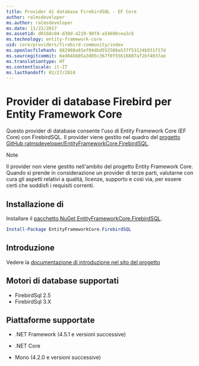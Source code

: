 ```yaml
---
title: Provider di database FirebirdSQL - EF Core
author: ralmsdeveloper
ms.author: ralmsdeveloper
ms.date: 11/22/2017
ms.assetid: d0168c04-d30d-4219-98f8-a54690cea3c6
ms.technology: entity-framework-core
uid: core/providers/firebird-community/index
ms.openlocfilehash: 682988a91ef04dbd552588a537f53124b931f17d
ms.sourcegitcommit: 6ed04bb05a3d05c367f0f55616807af2bf4037ae
ms.translationtype: HT
ms.contentlocale: it-IT
ms.lasthandoff: 02/27/2018
---
```

# <a name="firebird-ef-core-database-provider"></a>Provider di database Firebird per Entity Framework Core

Questo provider di database consente l'uso di Entity Framework Core (EF Core) con FirebirdSQL. Il provider viene gestito nel quadro del [progetto GitHub ralmsdeveloper/EntityFrameworkCore.FirebirdSQL](https://github.com/ralmsdeveloper/EntityFrameworkCore.FirebirdSQL).

> [!NOTE]  
>
> Il provider non viene gestito nell'ambito del progetto Entity Framework Core. Quando si prende in considerazione un provider di terze parti, valutarne con cura gli aspetti relativi a qualità, licenze, supporto e così via, per essere certi che soddisfi i requisiti correnti.

## <a name="install"></a>Installazione di

Installare il [pacchetto NuGet EntityFrameworkCore.FirebirdSQL](https://www.nuget.org/packages/EntityFrameworkCore.FirebirdSQL).

``` powershell
Install-Package EntityFrameworkCore.FirebirdSQL
```

## <a name="get-started"></a>Introduzione

Vedere la [documentazione di introduzione nel sito del progetto](https://github.com/ralmsdeveloper/EntityFrameworkCore.FirebirdSQL/wiki)

## <a name="supported-database-engines"></a>Motori di database supportati

* FirebirdSql 2.5
* FirebirdSql 3.X

## <a name="supported-platforms"></a>Piattaforme supportate

* .NET Framework (4.5.1 e versioni successive)

* .NET Core

* Mono (4.2.0 e versioni successive)
